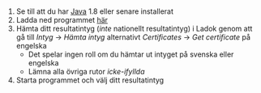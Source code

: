 # 
1. Se till att du har [Java](https://www.java.com/en/) 1.8 eller senare installerat
2. Ladda ned programmet [här](https://github.com/Isterdam/Betygssnitt-LTH/raw/main/Betyg.jar)
3. Hämta ditt resultatintyg (*inte* nationellt resultatintyg) i Ladok genom att gå till *Intyg* &#8594; *Hämta intyg* alternativt *Certificates* &#8594; *Get certificate* på engelska
    - Det spelar ingen roll om du hämtar ut intyget på svenska eller engelska
    - Lämna alla övriga rutor *icke-ifyllda*
4. Starta programmet och välj ditt resultatintyg
